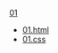 [01](https://runrungift.github.io/html-css/)
* [01.html](https://runrungift.github.io/html-css/01.html)
* [01.css](https://runrungift.github.io/html-css/01.css)
